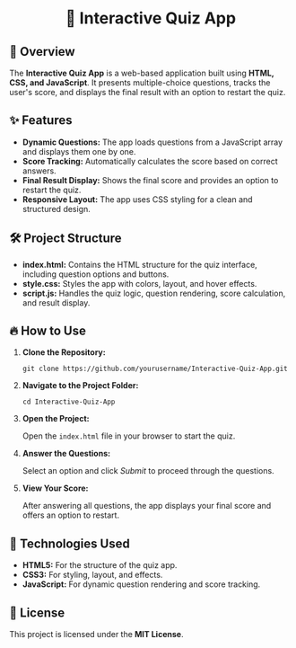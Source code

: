 <h1 align="center">🧠 Interactive Quiz App</h1>

<h2>🚀 Overview</h2>
<p>
  The <strong>Interactive Quiz App</strong> is a web-based application built using <strong>HTML, CSS, and JavaScript</strong>. 
  It presents multiple-choice questions, tracks the user's score, and displays the final result with an option to restart the quiz.
</p>

<h2>✨ Features</h2>
<ul>
  <li><strong>Dynamic Questions:</strong> The app loads questions from a JavaScript array and displays them one by one.</li>
  <li><strong>Score Tracking:</strong> Automatically calculates the score based on correct answers.</li>
  <li><strong>Final Result Display:</strong> Shows the final score and provides an option to restart the quiz.</li>
  <li><strong>Responsive Layout:</strong> The app uses CSS styling for a clean and structured design.</li>
</ul>

<h2>🛠️ Project Structure</h2>
<ul>
  <li><strong>index.html:</strong> Contains the HTML structure for the quiz interface, including question options and buttons.</li>
  <li><strong>style.css:</strong> Styles the app with colors, layout, and hover effects.</li>
  <li><strong>script.js:</strong> Handles the quiz logic, question rendering, score calculation, and result display.</li>
</ul>

<h2>🔥 How to Use</h2>
<ol>
  <li>
    <strong>Clone the Repository:</strong>
    <pre><code>git clone https://github.com/yourusername/Interactive-Quiz-App.git</code></pre>
  </li>
  <li>
    <strong>Navigate to the Project Folder:</strong>
    <pre><code>cd Interactive-Quiz-App</code></pre>
  </li>
  <li>
    <strong>Open the Project:</strong>
    <p>Open the <code>index.html</code> file in your browser to start the quiz.</p>
  </li>
  <li>
    <strong>Answer the Questions:</strong>
    <p>Select an option and click <em>Submit</em> to proceed through the questions.</p>
  </li>
  <li>
    <strong>View Your Score:</strong>
    <p>After answering all questions, the app displays your final score and offers an option to restart.</p>
  </li>
</ol>

<h2>🎯 Technologies Used</h2>
<ul>
  <li><strong>HTML5:</strong> For the structure of the quiz app.</li>
  <li><strong>CSS3:</strong> For styling, layout, and effects.</li>
  <li><strong>JavaScript:</strong> For dynamic question rendering and score tracking.</li>
</ul>

<h2>📄 License</h2>
<p>This project is licensed under the <strong>MIT License</strong>.</p>
